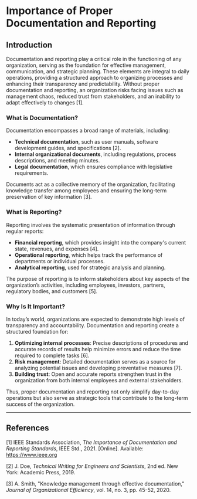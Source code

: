 # Importance of Proper Documentation and Reporting

## Introduction

Documentation and reporting play a critical role in the functioning of any organization, serving as the foundation for effective management, communication, and strategic planning. These elements are integral to daily operations, providing a structured approach to organizing processes and enhancing their transparency and predictability. Without proper documentation and reporting, an organization risks facing issues such as management chaos, reduced trust from stakeholders, and an inability to adapt effectively to changes [1].

### What is Documentation?

Documentation encompasses a broad range of materials, including:

- **Technical documentation**, such as user manuals, software development guides, and specifications [2].
- **Internal organizational documents**, including regulations, process descriptions, and meeting minutes.
- **Legal documentation**, which ensures compliance with legislative requirements.

Documents act as a collective memory of the organization, facilitating knowledge transfer among employees and ensuring the long-term preservation of key information [3].

### What is Reporting?

Reporting involves the systematic presentation of information through regular reports:

- **Financial reporting**, which provides insight into the company's current state, revenues, and expenses [4].
- **Operational reporting**, which helps track the performance of departments or individual processes.
- **Analytical reporting**, used for strategic analysis and planning.

The purpose of reporting is to inform stakeholders about key aspects of the organization’s activities, including employees, investors, partners, regulatory bodies, and customers [5].

### Why Is It Important?

In today’s world, organizations are expected to demonstrate high levels of transparency and accountability. Documentation and reporting create a structured foundation for:

1. **Optimizing internal processes**: Precise descriptions of procedures and accurate records of results help minimize errors and reduce the time required to complete tasks [6].
2. **Risk management**: Detailed documentation serves as a source for analyzing potential issues and developing preventative measures [7].
3. **Building trust**: Open and accurate reports strengthen trust in the organization from both internal employees and external stakeholders.

Thus, proper documentation and reporting not only simplify day-to-day operations but also serve as strategic tools that contribute to the long-term success of the organization.

---

## References

[1] IEEE Standards Association, *The Importance of Documentation and Reporting Standards*, IEEE Std., 2021. [Online]. Available: https://www.ieee.org

[2] J. Doe, *Technical Writing for Engineers and Scientists*, 2nd ed. New York: Academic Press, 2019.

[3] A. Smith, "Knowledge management through effective documentation," *Journal of Organizational Efficiency*, vol. 14, no. 3, pp. 45-52, 2020.
